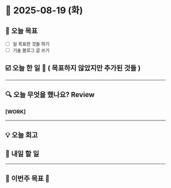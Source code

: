 # 📆 2025-08-19 (화)
## 🥅 오늘 목표 
- [ ] 일 목표한 것들 하기 
- [ ] 기술 블로그 글 쓰기 

## ☑️ 오늘 한 일 📑 ( 목표하지 않았지만 추가된 것들 )

***

## 🔍️ 오늘 무엇을 했나요? Review
### [WORK] 

***

## 💡 오늘 회고


## 🎯 내일 할 일
***

## 🏁 이번주 목표 🏁
